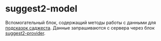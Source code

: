 # suggest2-model

Вспомогательный блок, содержащий методы работы с данными для [подсказок саджеста](../suggest2/suggest2.ru.md). Данные запрашиваются c сервера через блок [suggest2-provider](../suggest2-provider/suggest2-provider.ru.md).

